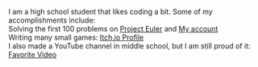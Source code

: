 I am a high school student that likes coding a bit.
Some of my accomplishments include:
<br>
Solving the first 100 problems on <a href="https://projecteuler.net">Project Euler</a> and <a href="https://projecteuler.net/profile/hawslc.png">My account</a>
<br>
Writing many small games: <a href="https://hawslc.itch.io/">Itch.io Profile</a>
<br>
I also made a YouTube channel in middle school, but I am still proud of it: <a href="https://www.youtube.com/watch?v=jfb0B6sR6Z4">Favorite Video</a>

